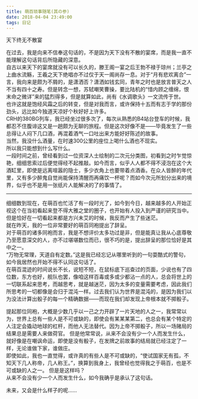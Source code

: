 ```yaml
---
title: 萌百琐事随笔(其の参)
date: 2018-04-04 23:49:00
tags: 日记
---
```

天下终无不散宴
<!-- more -->
在过去，我是向来不信奉这句话的，不是因为天下没有不散的宴席，而是我一直不能理解这句话背后所隐藏的深意。      
自古以来天下的宴席就没有可以长久的，滕王阁一宴之后王勃不禄于琼州；兰亭之上曲水流觞，王羲之天下绝唱亦不过仅于天一阁尚存一息。对于“月有悲欢离合”一言，我向来是颇为不屑的，是潇洒否？潇洒如钱玄同，青年之时也是放言普天之人不当有四十之寿。但是转念一想，苏轼嘲笑曹操，要比陆机的“惜内顾之缠绵，恨末命之微详”来的猛烈得多，但是就算如此，尚有《水调歌头》一文流传于世。        
也许这就是饱经风霜之后的转变，但是对我而言，或许保持十五而有志于学的那份劲头，远比如今独道天凉好个秋好好上许多。        
CRH的380BG列车，我已经坐过很多次了，每次从熟悉的B4站台登车的时候，我都忍不住腹诽这又是一趟颇为无聊的旅程。但是这次好像不是——毕竟发生了一些总得让人闷下几口酒，再混着酒气一口吐出来方能好好陈述的故事。      
当然，我没什么酒量，在时速300公里的座位上喝什么酒也不现实。     
所以我只能想到什么写什么。      
一段时间之前，曾经看到过一位资深人士绘制的二次元分类图，初看到之时乍觉惊艳，细细思索过后便觉得经不起推敲。如今而言，似乎人人都不得不浸泡在这个大酒缸里，即使是远离喧嚣的隐士，多少衣角上也要带着点酒香。在众人皆醉的年代里，又有多少醉鬼自觉尚能保持清醒而再痛饮一杯呢？而如今次元所划分出来的境界，似乎也不是用一张纸片人能解决的了的事情了。      
***
细细数到现在，在萌百也忙活了有一段时光了，如今到今日，越来越多的人开始正视这个在当初看起来登不得大雅之堂的圈子，也开始有人投入到严谨的研究当中。但是恰好在一切看起来都是方兴未艾的时候，我反而产生了些迷茫。        
就在昨天，我的一位非常要好的萌百同袍提出了辞呈。        
对于萌百的诸多同袍而言，我是不想评价太多功过是非，但是能真让我从心底尊敬乃至愿意深交的人，亦不过堪堪数位而已，很不巧的是，提出辞呈的那位恰好是其中之一。        
“万物无常理，天道自有定数。”这是我已经忘记从哪里听到的一句耍酷式的警句，如今我居然也开始不得不认同这句话了。        
在萌百混迹的时间说长不长，说短不短，在鼠标底下巡查过的页面，少说也有了四位数，东方也好，舰队也罢，像咱这样百毒或多或少都沾一点的人，总会将世上的一切联系起来思考，而越思考，就是越迷茫，因为太多的变量需要考虑，因此我们所思考的一切都像是会归于混沌一样。过去我们认为世界是混沌的，是因为我们以为没法计算出骰子的每一个精确数据——而现在我们却发现上帝根本就不掷骰子。      

提起那位同袍，大概是少数几乎以一己之力开辟了一片天地的人之一，我常常以为，世界上总有一些人是不可或缺的，即使会有某某某第二，也总会有某个特定的人注定会撬动地球的杠杆，而他人无法替代。因为上帝不掷骰子，所以一场赌局的结果总是需要人来做荷官。
但是他常常说，从来不会没有少一个人而发生什么，就好像是在嘲讽命运，即使是没有骰子，在发牌之前故事的结局就已经注定了一样，无论谁做下家，谁做庄。      
即使如此，我也一直觉得，或许真的有些人是不可或缺的，“使试国家无有孤，不知天下几人称帝，几人称王。”，换算到我身上，我曾经也觉得我之于萌百，也是不可或缺的人之一。
但是是这样吗？      
从来不会没有少一个人而发生什么，如今我确乎是承认了这句话。      

未来，又会是什么样子的呢……      
